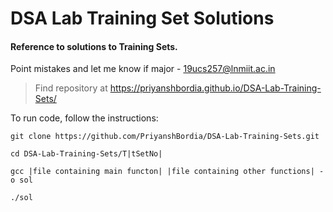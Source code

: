  # DSA Lab Training Set Solutions

#### Reference to solutions to Training Sets.

Point mistakes and let me know if major - 19ucs257@lnmiit.ac.in

> Find repository at https://priyanshbordia.github.io/DSA-Lab-Training-Sets/

To run code, follow the instructions:
```
git clone https://github.com/PriyanshBordia/DSA-Lab-Training-Sets.git

cd DSA-Lab-Training-Sets/T|tSetNo|

gcc |file containing main functon| |file containing other functions| -o sol

./sol
```

